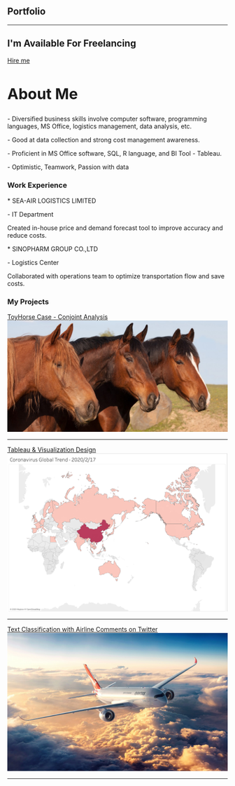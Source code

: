 ## Portfolio

---
<section class="ftco-section ftco-hireme">
        <div class="container">
	<div class="row">
	<div class="col-md-8 col-lg-9 d-flex align-items-center ftco-animate">
	<h2>I'm <span>Available</span> For Freelancing</h2>
	</div>
	<div class="col-md-4 col-lg-3 d-flex align-items-center ftco-animate">
	<p class="mb-0"><a href="mailto:xinran.xu@simon.rochester.edu? subject=subject text" class="btn btn-white py-4 px-5">Hire me</a></p>
	</div>
	</div>
	</div>
</section>

<section class="ftco-about ftco-counter img ftco-section" id="about-section">
    	<div class="container">
    		<div class="row d-flex">
    			<div class="col-md-6 col-lg-5 d-flex">
    				<div class="img-about img d-flex align-items-stretch">
    					<div class="overlay"></div>
	    				</div>
    				</div>
    			</div>
    			<div class="col-md-6 col-lg-7 pl-lg-5 py-5">
    				<div class="row justify-content-start pb-3">
		            <h2 class="mb-4" style="font-size: 34px; text-transform: capitalize;">About Me</h2>
					<p>- Diversified business skills involve computer software, programming languages, MS Office, logistics management, data analysis, etc. </p>
					<p>- Good at data collection and strong cost management awareness. </p>
					<p>- Proficient in MS Office software, SQL, R language, and BI Tool - Tableau.  </p>
					<p>- Optimistic, Teamwork, Passion with data</p>
		          </div>
		        </div>
		        <div class="row">
		        	<div class="col-md-6">
		        		<div class="media block-6 services d-block ftco-animate">
		              <div class="icon"><span class="flaticon-analysis"></span></div>
		              <div class="media-body">
		                <h3 class="heading mb-3">Work Experience</h3>
						<p>* SEA-AIR LOGISTICS LIMITED</p>
						<p>- IT Department</p>
						<p>Created in-house price and demand forecast tool to improve accuracy and reduce costs.</p>
						<p>* SINOPHARM GROUP CO.,LTD 
						<p>- Logistics Center</p>
						<p>Collaborated with operations team to optimize transportation flow and save costs.</p>

### My Projects 

[ToyHorse Case - Conjoint Analysis](/pdf/ToyHorseConjointAnalysis.pdf)
<img src="images/horse.jpg?raw=true"/>

---
[Tableau & Visualization Design](https://public.tableau.com/profile/xinran.xu1488#!/)
<img src="images/Coronavirus.png?raw=true"/>

---
[Text Classification with Airline Comments on Twitter](/pdf/AirlineComments.pdf)
<img src="images/airline.jpg?raw=true"/>






---
